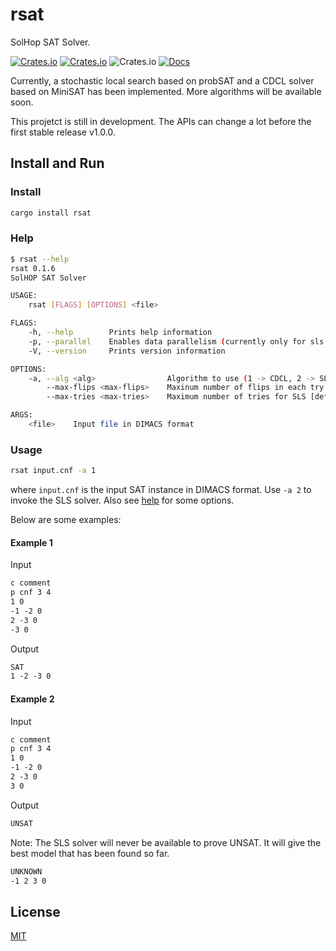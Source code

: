 # rsat

SolHop SAT Solver.

[![Crates.io](https://img.shields.io/crates/v/rsat.svg?style=for-the-badge)](https://crates.io/crates/rsat)
[![Crates.io](https://img.shields.io/crates/d/rsat.svg?style=for-the-badge)](https://crates.io/crates/rsat)
![Crates.io](https://img.shields.io/crates/l/rsat?style=for-the-badge)
[![Docs](https://img.shields.io/badge/api-docs-blue?style=for-the-badge)](https://docs.rs/rsat)
<!-- [![Build Status](https://dev.azure.com/solhop/rsat/_apis/build/status/solhop.rsat?branchName=master)](https://dev.azure.com/solhop/rsat/_build/latest?definitionId=1&branchName=master) -->
<!-- [![Coverage Status](https://coveralls.io/repos/github/solhop/rsat/badge.svg?branch=master)](https://coveralls.io/github/solhop/rsat?branch=master) -->

Currently, a stochastic local search based on probSAT and a CDCL solver based on MiniSAT has been implemented.
More algorithms will be available soon.

This projetct is still in development.
The APIs can change a lot before the first stable release v1.0.0.

## Install and Run

### Install

```sh
cargo install rsat
```

### Help

```sh
$ rsat --help
rsat 0.1.6
SolHOP SAT Solver

USAGE:
    rsat [FLAGS] [OPTIONS] <file>

FLAGS:
    -h, --help        Prints help information
    -p, --parallel    Enables data parallelism (currently only for sls solver)
    -V, --version     Prints version information

OPTIONS:
    -a, --alg <alg>                Algorithm to use (1 -> CDCL, 2 -> SLS) [default: 1]
        --max-flips <max-flips>    Maxinum number of flips in each try of SLS [default: 1000]
        --max-tries <max-tries>    Maximum number of tries for SLS [default: 100]

ARGS:
    <file>    Input file in DIMACS format
```

### Usage

```sh
rsat input.cnf -a 1
```

where `input.cnf` is the input SAT instance in DIMACS format.
Use `-a 2` to invoke the SLS solver.
Also see [help](#Help) for some options.

Below are some examples:

#### Example 1

Input

```txt
c comment
p cnf 3 4
1 0
-1 -2 0
2 -3 0
-3 0
```

Output

```txt
SAT
1 -2 -3 0
```

#### Example 2

Input

```txt
c comment
p cnf 3 4
1 0
-1 -2 0
2 -3 0
3 0
```

Output

```txt
UNSAT
```

Note: The SLS solver will never be available to prove UNSAT.
It will give the best model that has been found so far.

```txt
UNKNOWN
-1 2 3 0
```

## License

[MIT](LICENSE)
